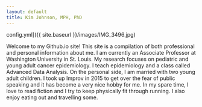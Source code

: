 ```yaml
---
layout: default
title: Kim Johnson, MPH, PhD
---
```


config.yml]({{ site.baseurl }}/images/IMG_3496.jpg)   

Welcome to my Github.io site! This site is a compilation of both professional and personal information about me. I am currently an Associate Professor at Washington University in St. Louis. My research focuses on pediatric and young adult cancer epidemiology. I teach epidemiology and a class called Advanced Data Analysis. On the personal side, I am married with two young adult children. I took up Improv in 2015 to get over the fear of public speaking and it has become a very nice hobby for me. In my spare time, I love to read fiction and I try to keep physically fit through running. I also enjoy eating out and travelling some.
